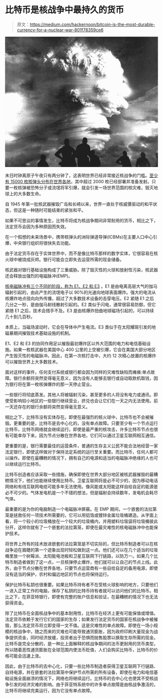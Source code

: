 # 比特币是核战争中最持久的货币

> 原文：<https://medium.com/hackernoon/bitcoin-is-the-most-durable-currency-for-a-nuclear-war-801f78359ce6>

![](img/6926cff6f7d1bdd36558af2242e4c700.png)

末日时钟离原子午夜只有两分钟了，这表明世界已经非常接近核战争的门槛。[至少有 15000 枚核弹头分布在世界各地](https://en.wikipedia.org/wiki/List_of_states_with_nuclear_weapons)，其中超过 2000 枚已经部署并准备发射。只要一枚核弹被恐怖分子或流氓将军引爆，就会引发一场世界范围的核灾难，毁灭地球上的大多数生命。

自 1945 年第一批核武器摧毁广岛和长崎以来，世界一直处于核威慑驱动的和平状态，但这是一种随时可能结束的紧张和平。

如果不可思议的事情发生，比特币将成为核战争期间非常耐用的货币，相比之下，法定货币会因为多种原因而失效。

在一个假想的未来场景中，携带核弹头的洲际弹道导弹(ICBMs)在主要人口中心引爆，中央银行组织将很快失去功能。

由于法定货币存在于实体世界中，而不是像比特币那样的数字实体，它很容易在核火球中被烧成灰烬。银行可能会立即失去运营所需的现金储备。

核武器对银行基础设施构成了三重威胁。除了毁灭性的火球和放射性污染，核武器还会释放出强烈的电磁脉冲(EMP)。

[核电磁脉冲有三个不同的阶段，称为 E1、E2 和 E3](https://en.wikipedia.org/wiki/Nuclear_electromagnetic_pulse) 。E1 是由电离高层大气的伽马辐射引起的，由此产生的流氓电子以 90%的光速向地球表面爆炸。强大的电流从核爆炸地点径向向外传播，超过了大多数技术设备的击穿电压。E2 紧随 E1 之后几分之一秒，是由伽马射线散射引起的。E2 类似于闪电，通常很容易防御，但它紧随 E1 之后，技术会措手不及。E3 是由核爆炸扭曲地球磁场引起的，可以持续几十到几百秒。

本质上，当磁场波动时，它会在导体中产生电流。E3 类似于在太阳耀斑引发的地磁暴期间摧毁技术基础设施的机制。

E1、E2 和 E3 的协同作用足以摧毁最初爆炸区以外大范围的电力和电信基础设施。如果一枚核武器在美国中心 400 公里的上空被引爆，它会在美国大部分地区产生毁灭性的电磁脉冲。因此，在第一次核打击中，大约 12 次精心放置的核爆炸可以摧毁世界上大多数技术。

面对这样的事件，任何支付系统或银行都会因为同样的灾难性缺陷而瘫痪:单点故障。银行余额将突然变得毫无意义，因为没有人能够去银行或自动取款机取钱，因为银行将在第一枚核弹爆炸的那一天停止营业。

一些银行将彻底蒸发。其他人将被辐射污染，甚至更多的人将没有电力或通讯。即使受影响较小地区的一些银行继续营业，挤兑也会让它们在一天之内无法使用。前一天还存在的银行余额将突然变得毫无意义。

相比之下，比特币没有实体存在。即使在最强烈的核火球中，比特币也不会被摧毁。更重要的是，比特币是去中心化的，没有单点故障。只要至少有一个节点运行比特币，比特币网络就会继续运行。即使是最严重的核攻击，许多比特币节点也很有可能幸存下来，因为节点分散在世界各地，它们可以通过卫星互联网相互通信。

更重要的是，银行需要最佳的运营条件，普通的生存主义公民不能合法地经营一家法定银行，即使这样做对于保持法定系统的运行至关重要。而比特币，任何人都可以操作。即使在最糟糕的情况下，拥有自己的电源和适当的电磁脉冲绝缘的人也可以继续运行比特币。

比特币创造者应该采取一些措施，确保即使在世界大部分地区被核武器摧毁的最糟糕情况下，他们也能继续使用比特币。卫星互联网将是必不可少的，因为移动电话网络和有线互联网电缆可能多年无法使用。像风能或太阳能这样自给自足的能源是必不可少的。气体发电机是一个不错的想法，但是辐射会持续数年，发电机会耗尽气体。

最重要的是为你的电脑制造一个电磁脉冲屏蔽。在 EMP 期间，一个嵌套的法拉第笼是拯救任何一项技术所需要的，它可以用铝箔或镀锌金属垃圾桶建造。从字面上看，将一个较小的垃圾桶放在一个较大的垃圾桶内，并用塑料垃圾袋将垃圾桶彼此分开，这样你就有了一个嵌套的法拉第笼，即使在最灾难性的核电磁脉冲中也能保护技术。

将世界上所有的技术放进嵌套的法拉第笼是不切实际的，但比特币制造者可以在核战争迫在眉睫的第一个迹象出现时轻松做到这一点。他们还可以在几个适当的垃圾桶里放一个树莓派、太阳能电池板和卫星互联网下行链路，以防万一。如果几个比特币制造者做到了这一点，一旦核弹停止爆炸，他们就可以让自己的节点上线。此外，由于节点分散在世界各地，只要节点运营商有一些自给自足的备用电源，即使没有适当的保护，农村和偏远地区的节点也将保持运行。

保护比特币私钥也很重要。如果比特币持有者不在受核火球影响的地方，只要他们一进入正常工作的电脑，保存了私钥的比特币持有者就可以访问他们的比特币。相比之下，在菲亚特银行，即使有完整的账户信息和验证，在最糟糕的情况下也无法获得资金。

除了比特币在全面核战争中的基本耐用性，比特币在经济上更有可能保值或增值。法定货币依赖于发行它们的国家的生存；如果发行法定货币的国家在核战争中被摧毁，那么法定货币将立即变得一文不值。这是灾难性的单点故障。即使在一场小规模的核战争中，随之而来的灾难也可能导致通货膨胀，因为政府印刷大量现金为战争提供资金，同时经济放缓，投资者出于恐惧而抛售股票以换取生存所需的现金。比特币是完全分散的，是一种比上面解释的核战争期间的法币更耐用的货币类型，所以随着恶性通货膨胀在全球范围内使法币贬值，人们会购买比特币，比特币的价格可能会迅速上涨。

因此，由于比特币的去中心化，只要一些比特币制造者获得卫星互联网下行链路、自持电源，并在嵌套的法拉第笼中保护节点所需的所有设备，即使在电力和电信基础设施全面崩溃的情况下，网络也将继续运行。比特币的去中心化也使其不受核战争引发的经济灾难的影响。由于菲亚特系统中的许多单点故障是由核战争激活的，比特币将继续完美运行，因为它没有单点故障。